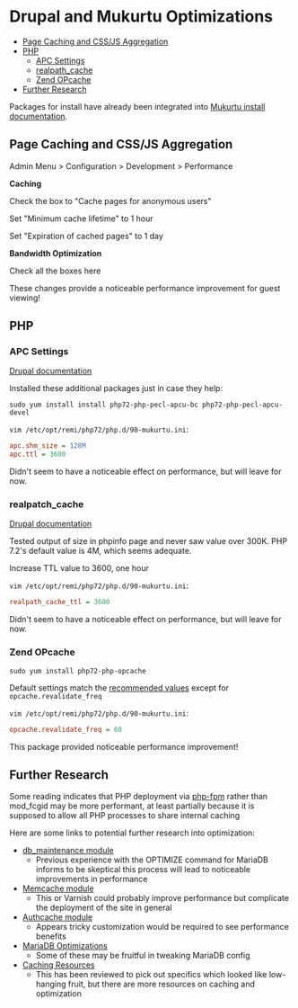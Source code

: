 # Drupal and Mukurtu Optimizations

- [Page Caching and CSS/JS Aggregation](#page-caching-and-css-js-aggregation)
- [PHP](#php)
  - [APC Settings](#apc-settings)
  - [realpath_cache](#realpath_cache)
  - [Zend OPcache](#zend-opcache)
- [Further Research](#further-research)

Packages for install have already been integrated into [Mukurtu install
documentation](https://github.com/CDRH/CDRH-General/wiki/Mukurtu).

## Page Caching and CSS/JS Aggregation
Admin Menu > Configuration > Development > Performance

**Caching**

Check the box to "Cache pages for anonymous users"

Set "Minimum cache lifetime" to 1 hour

Set "Expiration of cached pages" to 1 day

**Bandwidth Optimization**

Check all the boxes here

These changes provide a noticeable performance improvement for guest viewing!

## PHP

### APC Settings
[Drupal
documentation](https://www.drupal.org/docs/7/caching-to-improve-performance/opcode-caching)

Installed these additional packages just in case they help:

`sudo yum install install php72-php-pecl-apcu-bc php72-php-pecl-apcu-devel`

`vim /etc/opt/remi/php72/php.d/90-mukurtu.ini`:
```ini
apc.shm_size = 128M
apc.ttl = 3600
```

Didn't seem to have a noticeable effect on performance, but will leave for now.

### realpatch_cache
[Drupal
documentation](https://www.drupal.org/docs/7/managing-site-performance/tuning-phpini-for-drupal)

Tested output of size in phpinfo page and never saw value over 300K. PHP 7.2's
default value is 4M, which seems adequate.

Increase TTL value to 3600, one hour

`vim /etc/opt/remi/php72/php.d/90-mukurtu.ini`:

```ini
realpath_cache_ttl = 3600
```

Didn't seem to have a noticeable effect on performance, but will leave for now.

### Zend OPcache
`sudo yum install php72-php-opcache`

Default settings match the [recommended
values](https://www.php.net/manual/en/opcache.installation.php#opcache.installation.recommended)
except for `opcache.revalidate_freq`

`vim /etc/opt/remi/php72/php.d/90-mukurtu.ini`:

```ini
opcache.revalidate_freq = 60
```

This package provided noticeable performance improvement!

## Further Research
Some reading indicates that PHP deployment via
[php-fpm](https://cwiki.apache.org/confluence/display/HTTPD/PHP-FPM) rather than
mod_fcgid may be more performant, at least partially because it is supposed to
allow all PHP processes to share internal caching

Here are some links to potential further research into optimization:

- [db_maintenance module](https://www.drupal.org/project/db_maintenance)
  - Previous experience with the OPTIMIZE command for MariaDB informs to be
    skeptical this process will lead to noticeable improvements in performance
- [Memcache module](https://www.drupal.org/project/memcache/)
  - This or Varnish could probably improve performance but complicate the
    deployment of the site in general
- [Authcache module](https://www.drupal.org/project/authcache)
  - Appears tricky customization would be required to see performance benefits
- [MariaDB
  Optimizations](https://www.drupal.org/docs/7/managing-site-performance/optimizing-mysql)
  - Some of these may be fruitful in tweaking MariaDB config
- [Caching
  Resources](https://www.drupal.org/docs/7/managing-site-performance-and-scalability/caching-to-improve-performance/caching-overview)
  - This has been reviewed to pick out specifics which looked like low-hanging
    fruit, but there are more resources on caching and optimization

